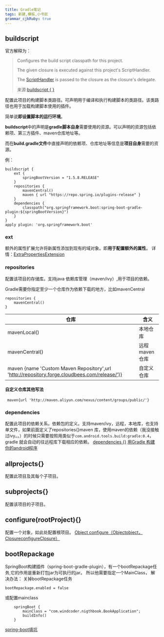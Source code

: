 ```yaml
---
title: Gradle笔记 
tags: 新建,模板,小书匠
grammar_cjkRuby: true
---
```


## buildscript

官方解释为：

> Configures the build script classpath for this project.
> 
> The given closure is executed against this project's ScriptHandler.
> 
> The [ScriptHandler](https://docs.gradle.org/current/javadoc/org/gradle/api/initialization/dsl/ScriptHandler.html) is passed to the closure as the closure's delegate.
>
>来源:[buildscript { }](https://docs.gradle.org/current/dsl/org.gradle.api.Project.html#org.gradle.api.Project:buildscript(groovy.lang.Closure))

配置此项目的构建脚本类路径。可声明用于编译和执行构建脚本的类路径。该类路径也用于加载构建脚本使用的插件。

简单说**即设置脚本的运行环境**。

**buildscript**中的声明是**gradle脚本自身**需要使用的资源。可以声明的资源包括依赖项、第三方插件、maven仓库地址等。

而在**build.gradle文件**中直接声明的依赖项、仓库地址等信息是**项目自身**需要的资源。

例：

```
buildscript {
    ext {
        springBootVersion = "1.5.8.RELEASE"
    }
    repositories {
        mavenCentral()
        maven { url "https://repo.spring.io/plugins-release" }
    }
    dependencies {
        classpath("org.springframework.boot:spring-boot-gradle-plugin:${springBootVersion}")
    }
}
apply plugin: 'org.springframework.boot'
```
### ext
额外的属性扩展允许将新属性添加到现有的域对象。即**用于配置额外的属性**。
详情：[ExtraPropertiesExtension](https://docs.gradle.org/current/dsl/org.gradle.api.plugins.ExtraPropertiesExtension.html)
### repositories
配置该项目的存储库。支持java 依赖库管理（maven/ivy）,用于项目的依赖。

Gradle需要你指定至少一个仓库作为依赖下载的地方，比如mavenCentral
```
repositories {
    mavenCentral()
}
```
|仓库|含义|
|---|---|
|mavenLocal()|本地仓库|
|mavenCentral()|远程maven仓库|
| maven {name 'Custom Maven Repository',url 'http://repository.forge.cloudbees.com/release/')}|自定义仓库|

#### 自定义仓库其他写法
```
 maven{url 'http://maven.aliyun.com/nexus/content/groups/public/'}
```

### dependencies
配置此项目的依赖关系。依赖包的定义。支持maven/ivy，远程，本地库，也支持单文件，如果前面定义了repositories{}maven 库，使用maven的依赖（我没接触过ivy。。）的时候只需要按照用类似于```com.android.tools.build:gradle:0.4```，gradle 就会自动的往远程库下载相应的依赖。
[dependencies {}](https://docs.gradle.org/current/dsl/org.gradle.api.Project.html#org.gradle.api.Project:repositories(groovy.lang.Closure))
[用Gradle 构建你的android程序](https://www.cnblogs.com/youxilua/archive/2013/05/20/3087935.html)

## allprojects{}
配置此项目及其每个子项目。
## subprojects{}
配置该项目的子项目。
## configure(rootProject){}
配置一个对象，如此处配置根项目。
[Object configure（Objectobject，ClosureconfigureClosure）](https://docs.gradle.org/current/dsl/org.gradle.api.Project.html#org.gradle.api.Project:configure(java.lang.Object,%20groovy.lang.Closure))


## bootRepackage
SpringBoot构建插件（spring-boot-gradle-plugin），有一个bootRepackage任务,它的作用是重新打包jar为可执行的jar。
所以他需要指定一个MainClass， 解决办法：
关掉bootRepackage任务
```
bootRepackage.enabled = false
```
或配置mainclass
```
    springBoot {
        mainClass = "com.windcoder.nigthbook.BookApplication";
        buildInfo()
    }
```
[spring-boot填坑](https://blog.csdn.net/buyaore_wo/article/details/78062684)
